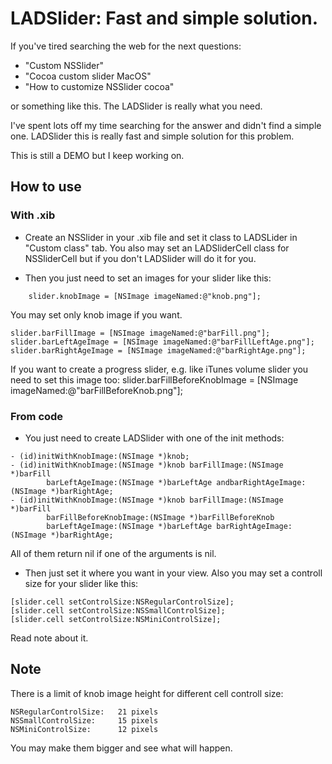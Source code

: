 # LADSlider: Fast and simple solution.

If you've tired searching the web for the next questions:
- "Custom NSSlider"
- "Cocoa custom slider MacOS"
- "How to customize NSSlider cocoa" 

or something like this. The LADSlider is really what you need.

I've spent lots off my time searching for the answer and didn't find a simple one.
LADSlider this is really fast and simple solution for this problem.

This is still a DEMO but I keep working on.

## How to use
### With .xib
- Create an NSSlider in your .xib file and set it class to LADSLider
in "Custom class" tab. You also may set an LADSliderCell class for NSSliderCell
but if you don't LADSlider will do it for you.

- Then you just need to set an images for your slider like this:
```objc
	slider.knobImage = [NSImage imageNamed:@"knob.png"];
```
You may set only knob image if you want.
```objc
slider.barFillImage = [NSImage imageNamed:@"barFill.png"];
slider.barLeftAgeImage = [NSImage imageNamed:@"barFillLeftAge.png"];
slider.barRightAgeImage = [NSImage imageNamed:@"barRightAge.png"];
```
If you want to create a progress slider, e.g. like iTunes volume slider you need to set this image too:
	slider.barFillBeforeKnobImage = [NSImage imageNamed:@"barFillBeforeKnob.png"]; 
 
### From code
- You just need to create LADSlider with one of the init methods:
```objc
- (id)initWithKnobImage:(NSImage *)knob;
- (id)initWithKnobImage:(NSImage *)knob barFillImage:(NSImage *)barFill
		barLeftAgeImage:(NSImage *)barLeftAge andbarRightAgeImage:(NSImage *)barRightAge;
- (id)initWithKnobImage:(NSImage *)knob barFillImage:(NSImage *)barFill
		barFillBeforeKnobImage:(NSImage *)barFillBeforeKnob
		barLeftAgeImage:(NSImage *)barLeftAge barRightAgeImage:(NSImage *)barRightAge;
```
All of them return nil if one of the arguments is nil.

- Then just set it where you want in your view. Also you may set a controll size for your slider like this:
```objc
[slider.cell setControlSize:NSRegularControlSize];
[slider.cell setControlSize:NSSmallControlSize];
[slider.cell setControlSize:NSMiniControlSize];
```
Read note about it.
  
## Note
There is a limit of knob image height for different cell controll size:
```objc
NSRegularControlSize:   21 pixels
NSSmallControlSize:     15 pixels
NSMiniControlSize:		12 pixels
```
You may make them bigger and see what will happen.
